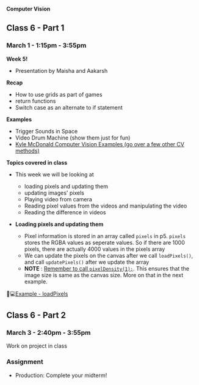 **Computer Vision**

## Class 6 - Part 1
### March 1 - 1:15pm - 3:55pm

**Week 5!**
* Presentation by Maisha and Aakarsh 

**Recap**
* How to use grids as part of games
* return functions
* Switch case as an alternate to if statement

**Examples**
* Trigger Sounds in Space 
* Video Drum Machine (show them just for fun)
* [Kyle McDonald Computer Vision Examples (go over a few other CV methods)](https://kylemcdonald.github.io/cv-examples/)

**Topics covered in class**

* This week we will be looking at 
  * loading pixels and updating them
  * updating images' pixels
  * Playing video from camera
  * Reading pixel values from the videos and manipulating the video
  * Reading the difference in videos
  
* **Loading pixels and updating them**
  * Pixel information is stored in an array called `pixels` in p5. `pixels` stores the RGBA values as seperate values. So if there are 1000 pixels, there are actually 4000 values in the pixels array 
  * We can update the pixels on the canvas after we call `loadPixels()`, and call `updatePixels()` after we update the array
  * **NOTE** : [Remember to call `pixelDensity(1);`](https://p5js.org/reference/#/p5/pixelDensity). This ensures that the image size is same as the canvas size. More on that in the next example.

🔴💻[Example - loadPixels](https://editor.p5js.org/itp42/sketches/R5QAQSSC4)

 ## Class 6 - Part 2
### March 3 - 2:40pm - 3:55pm
Work on project in class
 
### Assignment
* Production:
  Complete your midterm!
